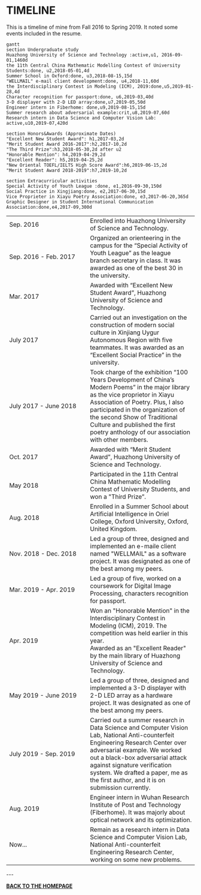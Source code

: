 # TIMELINE

This is a timeline of mine from Fall 2016 to Spring 2019. It noted some events included in the resume.

```mermaid
gantt
section Undergraduate study
Huazhong University of Science and Technology :active,u1, 2016-09-01,1460d
the 11th Central China Mathematic Modelling Contest of University Students:done, u2,2018-05-01,4d
Summer School in Oxford:done, u3,2018-08-15,15d
"WELLMAIL" e-mail client development:done, u4,2018-11,60d
the Interdisciplinary Contest in Modeling (ICM), 2019:done,u5,2019-01-28,4d
Character recognition for passport:done, u6,2019-03,40d
3-D displayer with 2-D LED array:done,u7,2019-05,50d
Engineer intern in Fiberhome: done,u9,2019-08-15,15d
Summer research about adversarial example:crit,u8,2019-07,60d
Research intern in Data Science and Computer Vision Lab: active,u10,2019-07,420d

section Honors&Awards (Approximate Dates)
"Excellent New Student Award": h1,2017-03,2d
"Merit Student Award 2016-2017":h2,2017-10,2d
"The Third Prize":h3,2018-05-30,2d after u2
"Honorable Mention": h4,2019-04-29,2d
"Excellent Reader": h5,2019-04-25,2d
"New Oriental TOEFL/IELTS High Score Award":h6,2019-06-15,2d
"Merit Student Award 2018-2019":h7,2019-10,2d

section Extracurricular activities
Special Activity of Youth League :done, e1,2016-09-30,150d
Social Practice in Xingjiang:done, e2,2017-06-30,15d
Vice Proprieter in Xiayu Poetry Association:done, e3,2017-06-20,365d
Graphic Designer in Student International Communication Association:done,e4,2017-09,300d
```

<table border="0">
    <tr>
        <td width=200>Sep. 2016</td>
        <td>Enrolled into Huazhong University of Science and Technology.</td>
    </tr>
    <tr>
        <td width=200>Sep. 2016 - Feb. 2017</td>
        <td>Organized an orienteering in the campus for the “Special Activity of Youth League” as the league branch secretary in class. It was awarded as one of the best 30 in the university. </td>
    </tr>
    <tr>
        <td width=200>Mar. 2017</td>
        <td>Awarded with “Excellent New Student Award”, Huazhong University of Science and Technology.</td>
    </tr>
    <tr>
        <td width=200>July 2017</td>
        <td>Carried out an investigation on the construction of modern social culture in Xinjiang Uygur Autonomous Region with five teammates. It was awarded as an “Excellent Social Practice” in the university.</td>
    </tr>
    <tr>
        <td width=200>July 2017 - June 2018</td>
        <td>Took charge of the exhibition “100 Years Development of China’s Modern Poems” in the major library as the vice proprietor in Xiayu Association of Poetry. Plus, I also participated in the organization of the second Show of Traditional Culture and published the first poetry anthology of our association with other members. </td>
    </tr>
    <tr>
        <td width=200>Oct. 2017</td>
        <td>Awarded with “Merit Student Award”, Huazhong University of Science and Technology.</td>
    </tr>
    <tr>
        <td width=200>May 2018</td>
        <td>Participated in the 11th Central China Mathematic Modelling Contest of University Students, and won a "Third Prize”.</td>
    </tr>
    <tr>
        <td width=200>Aug. 2018</td>
        <td>Enrolled in a Summer School about Artificial Intelligence in
Oriel College, Oxford University, Oxford, United Kingdom.</td>
    </tr>
    <tr>
        <td width=200>Nov. 2018 - Dec. 2018</td>
        <td>Led a group of three, designed and implemented an e-maile client named "WELLMAIL" as a software project. It was designated as one of the best among my peers.</td>
    </tr>
    <tr>
        <td width=200>Mar. 2019 - Apr. 2019</td>
        <td>Led a group of five, worked on a coursework for Digital Image Processing, characters recognition for passport.</td>
    </tr>
    <tr>
        <td width=200>Apr. 2019</td>
        <td>Won an "Honorable Mention" in the Interdisciplinary Contest in Modeling (ICM), 2019. The competition was held earlier in this year.<br>
Awarded as an "Excellent Reader" by the main library of Huazhong University of Science and Technology.</td>
    </tr>
    <tr>
        <td width=200>May 2019 - June 2019</td>
        <td>Led a group of three, designed and implemented a 3-D displayer with 2-D LED array as a hardware project. It was designated as one of the best among my peers.</td>
    </tr>
    <tr>
        <td width=200>July 2019 - Sep. 2019</td>
        <td>Carried out a summer research in Data Science and Computer Vision Lab, National Anti-counterfeit Engineering Research Center over adversarial example. We worked out a black-box adversarial attack against signature verification system. We drafted a paper, me as the first author, and it is on submission currently. </td>
    </tr>
    <tr>
        <td width=200>Aug. 2019</td>
        <td>Engineer intern in Wuhan Research Institute of Post and Technology (Fiberhome). It was majorly about optical network and its optimization.</td>
    </tr>
    <tr>
        <td width=200>Now...</td>
        <td>Remain as a research intern in Data Science and Computer Vision Lab, National Anti-counterfeit Engineering Research Center, working on some new problems.</td>
    </tr>
</table>
---

<b><a href="index.html">BACK TO THE HOMEPAGE</a></b>

